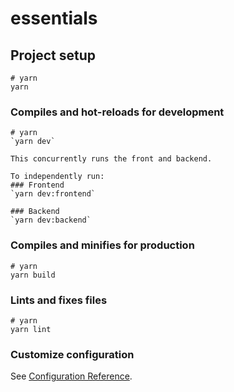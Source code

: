 # essentials

## Project setup

```
# yarn
yarn
```

### Compiles and hot-reloads for development

```
# yarn
`yarn dev`

This concurrently runs the front and backend.

To independently run:
### Frontend
`yarn dev:frontend`

### Backend
`yarn dev:backend`

```

### Compiles and minifies for production

```
# yarn
yarn build
```

### Lints and fixes files

```
# yarn
yarn lint
```

### Customize configuration

See [Configuration Reference](https://vitejs.dev/config/).

